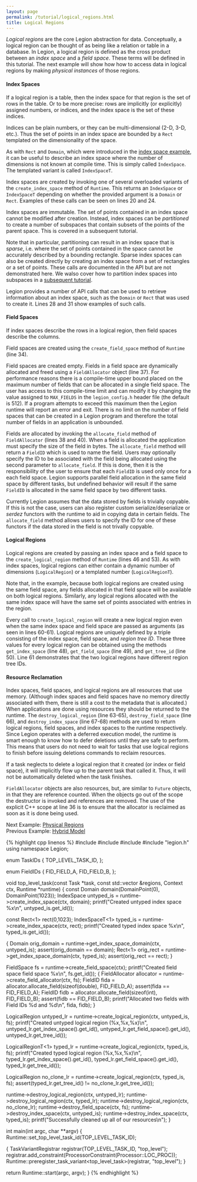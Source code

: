 ```yaml
---
layout: page
permalink: /tutorial/logical_regions.html
title: Logical Regions
---
```


*Logical regions* are the core Legion abstraction for
data. Conceptually, a logical region can be thought of as being like a
relation or table in a database. In Legion, a logical region is
defined as the cross product between an *index space* and a *field
space*. These terms will be defined in this tutorial. The next example
will show how how to access data in logical regions by making
*physical instances* of those regions.

#### Index Spaces ####

If a logical region is a table, then the index space for that region
is the set of rows in the table. Or to be more precise: rows are
implicitly (or explicitly) assigned numbers, or indices, and the index
space is the set of these indices.

Indices can be plain numbers, or they can be multi-dimensional (2-D,
3-D, etc.). Thus the set of points in an index space are bounded by
a `Rect` templated on the dimensionality of the space.

As with `Rect` and `Domain`, which were introduced in the [index space
example](/tutorial/index_tasks.html), it can be useful to describe an
index space where the number of dimensions is not known at compile
time. This is simply called `IndexSpace`. The templated variant is
called `IndexSpaceT`.

Index spaces are created by invoking one of several overloaded
variants of the `create_index_space` method of `Runtime`. This returns
an `IndexSpace` or `IndexSpaceT` depending on whether the provided
argument is a `Domain` or `Rect`. Examples of these calls can be seen
on lines 20 and 24.

Index spaces are immutable. The set of points contained in an index
space cannot be modified after creation. Instead, index spaces can be
*partitioned* to create a number of subspaces that contain subsets of
the points of the parent space. This is covered in a subsequent
tutorial.

Note that in particular, partitioning can result in an index space
that is *sparse*, i.e. where the set of points contained in the space
cannot be accurately described by a bounding rectangle. Sparse index
spaces can also be created directly by creating an index space from
a set of rectangles or a set of points. These calls are documented
in the API but are not demonstrated here. We walso cover how to 
partition index spaces into subspaces in a 
[subsequent tutorial](/tutorial/partitioning.html).

Legion provides a number of API calls that can be used to retrieve
information about an index space, such as the `Domain` or `Rect` that
was used to create it. Lines 28 and 31 show examples of
such calls.

#### Field Spaces ####

If index spaces describe the rows in a logical region, then field
spaces describe the columns.

Field spaces are created using the `create_field_space` method of
`Runtime` (line 34).

Field spaces are created empty. Fields in a field space are
dynamically allocated and freed using a `FieldAllocator` object (line
37). For performance reasons there is a compile-time upper bound
placed on the maximum number of fields that can be allocated in a
single field space. The user has access to this compile-time limit and
can modify it by changing the value assigned to `MAX_FIELDS` in the
`legion_config.h` header file (the default is 512). If a program attempts 
to exceed this maximum then the Legion runtime will report an error and 
exit. There is no limit on the number of field spaces that can be created 
in a Legion program and therefore the total number of fields in an
application is unbounded.

Fields are allocated by invoking the `allocate_field`
method of `FieldAllocator` (lines 38 and 40). When a
field is allocated the application must specify
the size of the field in bytes.
The `allocate_field` method will return a `FieldID`
which is used to name the field. Users may optionally
specify the ID to be associated with the field being
allocated using the second parameter to `allocate_field`.
If this is done, then it is the responsibility of the
user to ensure that each `FieldID` is used only once
for a each field space. Legion supports parallel field
allocation in the same field space by different tasks,
but undefined behavior will result if the same `FieldID`
is allocated in the same field space by two different tasks.

Currently Legion assumes that the data stored by fields is
trivially copyable. If this is not the case, users can also
register custom serialize/deserialize or _serdez_ functors
with the runtime to aid in copying data in certain fields.
The `allocate_field` method allows users to specify the ID
for one of these functors if the data stored in the field
is not trivally copyable.

#### Logical Regions ####

Logical regions are created by passing an index space and a field
space to the `create_logical_region` method of `Runtime` (lines 46 and
53). As with index spaces, logical regions can either contain a
dynamic number of dimensions (`LogicalRegion`) or a templated number
(`LogicalRegionT`).

Note that, in the example, because both logical regions are created
using the same field space, any fields allocated in that field space
will be available on both logical regions. Similarly, any logical
regions allocated with the same index space will have the same set of
points associated with entries in the region.

Every call to `create_logical_region` will create a new logical region
even when the same index space and field space are passed as arguments
(as seen in lines 60-61). Logical regions are uniquely defined by a
triple consisting of the index space, field space, and _region tree
ID_. These three values for every logical region can be obtained using
the methods `get_index_space` (line 48), `get_field_space` (line 49),
and `get_tree_id` (line 50). Line 61 demonstrates that the two logical
regions have different region tree IDs.

#### Resource Reclamation ####

Index spaces, field spaces, and logical regions are all resources that
use memory. (Although index spaces and field spaces have no memory
directly associated with them, there is still a cost to the metadata
that is allocated.) When applications are done using
resources they should be returned to the runtime.
The `destroy_logical_region` (line 63-65), `destroy_field_space`
(line 66), and `destroy_index_space` (line 67-68) methods
are used to return logical regions, field spaces,
and index spaces to the runtime respectively. Since
Legion operates with a deferred execution model, the
runtime is smart enough to know how to defer deletions
until they are safe to perform. This means that users
do not need to wait for tasks that use logical regions
to finish before issuing deletions commands to
reclaim resources.

If a task neglects to delete a logical region that it created (or
index or field space), it will implicitly flow up to the parent task
that called it. Thus, it will not be automatically deleted when the
task finishes.

`FieldAllocator` objects are also
resources, but, are similar to `Future` objects, in that they
are reference counted. When the objects go out of the scope
the destructor is invoked and references are removed. The use of the
explicit C++ scope at line 36 is to ensure that the allocator is
reclaimed as soon as it is done being used.

Next Example: [Physical Regions](/tutorial/physical_regions.html)  
Previous Example: [Hybrid Model](/tutorial/hybrid.html)

{% highlight cpp linenos %}
#include <cstdio>
#include <cassert>
#include <cstdlib>
#include "legion.h"
using namespace Legion;

enum TaskIDs {
  TOP_LEVEL_TASK_ID,
};

enum FieldIDs {
  FID_FIELD_A,
  FID_FIELD_B,
};

void top_level_task(const Task *task,
                    const std::vector<PhysicalRegion> &regions,
                    Context ctx, Runtime *runtime) {
  const Domain domain(DomainPoint(0), DomainPoint(1023));
  IndexSpace untyped_is = runtime->create_index_space(ctx, domain);
  printf("Created untyped index space %x\n", untyped_is.get_id());

  const Rect<1> rect(0,1023);
  IndexSpaceT<1> typed_is = runtime->create_index_space(ctx, rect);
  printf("Created typed index space %x\n", typed_is.get_id());

  {
    Domain orig_domain = runtime->get_index_space_domain(ctx, untyped_is);
    assert(orig_domain == domain);
    Rect<1> orig_rect = runtime->get_index_space_domain(ctx, typed_is);
    assert(orig_rect == rect);
  }

  FieldSpace fs = runtime->create_field_space(ctx);
  printf("Created field space field space %x\n", fs.get_id());
  {
    FieldAllocator allocator = runtime->create_field_allocator(ctx, fs);
    FieldID fida = allocator.allocate_field(sizeof(double), FID_FIELD_A);
    assert(fida == FID_FIELD_A);
    FieldID fidb = allocator.allocate_field(sizeof(int), FID_FIELD_B);
    assert(fidb == FID_FIELD_B);
    printf("Allocated two fields with Field IDs %d and %d\n", fida, fidb);
  }

  LogicalRegion untyped_lr =
    runtime->create_logical_region(ctx, untyped_is, fs);
  printf("Created untyped logical region (%x,%x,%x)\n",
      untyped_lr.get_index_space().get_id(),
      untyped_lr.get_field_space().get_id(),
      untyped_lr.get_tree_id());

  LogicalRegionT<1> typed_lr =
    runtime->create_logical_region(ctx, typed_is, fs);
  printf("Created typed logical region (%x,%x,%x)\n",
      typed_lr.get_index_space().get_id(),
      typed_lr.get_field_space().get_id(),
      typed_lr.get_tree_id());

  LogicalRegion no_clone_lr =
    runtime->create_logical_region(ctx, typed_is, fs);
  assert(typed_lr.get_tree_id() != no_clone_lr.get_tree_id());

  runtime->destroy_logical_region(ctx, untyped_lr);
  runtime->destroy_logical_region(ctx, typed_lr);
  runtime->destroy_logical_region(ctx, no_clone_lr);
  runtime->destroy_field_space(ctx, fs);
  runtime->destroy_index_space(ctx, untyped_is);
  runtime->destroy_index_space(ctx, typed_is);
  printf("Successfully cleaned up all of our resources\n");
}

int main(int argc, char **argv) {
  Runtime::set_top_level_task_id(TOP_LEVEL_TASK_ID);

  {
    TaskVariantRegistrar registrar(TOP_LEVEL_TASK_ID, "top_level");
    registrar.add_constraint(ProcessorConstraint(Processor::LOC_PROC));
    Runtime::preregister_task_variant<top_level_task>(registrar, "top_level");
  }

  return Runtime::start(argc, argv);
}
{% endhighlight %}
